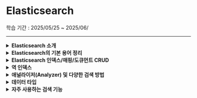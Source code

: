 # Elasticsearch 
학습 기간 : 2025/05/25 ~ 2025/06/

---

<details> <summary><strong> Elasticsearch 소개 </strong></summary>


**정의 : 검색, 데이터 분석에 최적화된 데이터베이스** 

**활용 사례 :** 

1. 데이터 수집 및 분석 : 대규모 데이터(ex. 로그 등)을 수집 및 분석하는데 최적화 할 수 있는 기능을 지님 
2. 검색 최적화 : 데이터가 많더라도 뛰어난 검색 속도를 가지고 있고, 오타나 동의어를 고려해서 유연하게 검색할 수 있는 기능을 지님 

**통신 방식 :** 

Elasticsearch와 소통하려면 **REST API** 방식으로 통신을 진행한다. 

ex)

```jsx
curl -X POST "localhost:9200/users/_doc" -H 'Content-Type: application/json' -d'
{
  "name": "Alice",
  "email": "alice@example.com"
}'
```
</details>

<details> <summary><strong> Elasticsearch의 기본 용어 정리 </strong></summary>

**Elasticsearch도 데이터베이스다 !!**

Elasticsearch에 데이터를 **저장/조회/수정/삭제**할 수 있다. 

데이터를 저장하기 위해 가장 먼저 **인덱스(index)**를 만든다. 

인덱스를 만들 때 어떤 유형의 데이터를 넣을 지 **매핑(mapping)**을 정의한다. 

테이블의 **필드(field)**에 맞게 데이터를 저장한다. 

| MySQL | Elasticsearch |
| --- | --- |
| 테이블(table) | 인덱스(index) |
| 컬럼(column) | 필드(field) |
| 레코드(record), 로우(row) | 도큐먼트(document) |
| 스키마(schema) | 매핑(mapping) |

</details>

<details> <summary><strong> Elasticsearch 인덱스/매핑/도큐먼트 CRUD </strong></summary>

1. **인덱스 생성, 조회 및 삭제** 

```bash
# 인덱스 생성 : PUT /인덱스명
PUT /users

# 인덱스 조회 : GET /인덱스명
GET /users

# 인덱스 삭제 : DELETE /인덱스명
DELETE /users
```

2. **매핑 정의** 

```bash
# 매핑 정의 :
# PUT /인덱스명/_mappings 
# {
#   "properties": {
#     "필드명": { "type": "타입" },
#     "필드명": { "type": "타입" },
#     "필드명": { "type": "타입" }
#   }
# }
PUT /users/_mappings
{
    "properties" : {
        "name" : { "type" : "keyword" },
        "age" : { "type" : "integer" },
        "is_active" : { "type" : "boolean" }
    }
}

```

타입 keyword는 문자열 string과 비슷한 성질을 가진다. 

- 인덱스 생성 + 매핑 정의

```bash
# PUT /인덱스명 
# {
#  "mappings" : {
#     "properties" : {
#       "필드명" : { "type" : "타입" }
PUT /products 
{ 
  "mappings" : {
    "properties" : {
       "name" : { "type" : "text" }
     }
   }
}
```

3. **도큐먼트 저장**
- id를 자동으로 생성해서 저장

```bash
# 도큐먼트 저장 (id 자동 생성) : 
# POST /인덱스명/_doc
# {
#  "필드명": "타입에 일치한 값", 
#  "필드명": "타입에 일치한 값",
#  "필드명": "타입에 일치한 값"
# }
POST /users/_doc
{
  "name": "dbqudgns",
  "age": 25,
  "is_active": true
}
```

- id를 직접 지정해서 저장

```bash
# 도큐먼트 저장 (id 직접 지정) : id가 이미 존재한다면 에러
# POST /인덱스명/_create/id값 
# {
#  "필드명": "타입에 일치한 값", 
#  "필드명": "타입에 일치한 값",
#  "필드명": "타입에 일치한 값"
# }
POST /인덱스명/_create/1 
{ 
  "name" : "dbqudgns",
  "age" : 25,
  "is_active" : true
```

- id를 직접 저장해서 저장
    - 이미 id가 존재한다면 도큐먼트를 덮어씌움 == UPSERT

```bash
# 도큐먼트 저장 및 업데이트
# PUT /인덱스명/_doc/id값
# {
#  "필드명": "타입에 일치한 값", 
#  "필드명": "타입에 일치한 값",
#  "필드명": "타입에 일치한 값"
# }
PUT /users/_doc/2
{
	"name": "jason",
  "age": 30,
  "is_active": true
}
```

4. **도큐먼트 조회** 
- 모든 도큐먼트 조회

```bash
# GET /인덱스명/_search
GET /users/_search
```

- id로 특정 도큐먼트 조회

```bash
# GET /인덱스명/_doc/id값
GET /users/_doc/1
GET /users/_doc/2
```

5. **도큐먼트 수정** 
- 도큐먼트를 통째로 덮어 씌우기

```bash
# PUT /인덱스명/_doc/id값 == 도큐먼트 저장 시에도 사용
# {
#  "필드명": "타입에 일치한 값", 
#  "필드명": "타입에 일치한 값",
#  "필드명": "타입에 일치한 값"
# }
PUT /users/_doc/1
{
	"name" : "new"
}
```

- 일부 필드만 수정

```bash
# POST /인덱스명/_update/id값
# {
#   "doc" : {
#     "일부 필드명" : "타입에 일치한 값",
#     "일부 필드명" : "타입에 일치한 값"
#    }
# }
PUT /users/_update/1
{ 
   "doc" : {
     "age" : 10,
     "is_active" : false
    }
}
```

6. **도큐먼트 삭제**

```bash
# id로 도큐먼트 삭제 : DELETE /인덱스명/_doc/id값
DELETE /users/_doc/2
```

</details>

<details> <summary><strong> 역 인덱스 </strong></summary>

필드 값을 단어마다 쪼개서 찾기 쉽게 정리해 놓은 목록이다. 

이때, 필드 값에서 추출돼 역 인덱스에 저장된 단어를 토큰이라 한다. 

- ex : “Apple 2024 아이패드”를 검색한 경우

| **토큰(token)** | **도큐먼트 id** |
| --- | --- |
| **Apple** | **[1, 2, 3]** |
| 2025 | [1] |
| 맥북 | [1] |
| 에어 | [1] |
| 13 | [1] |
| M4 | [1] |
| 10코어 | [1] |
| **2024** | **[2, 3]** |
| 에어팟 | [2] |
| 4세대 | [2] |
| **아이패드** | **[3]** |
| mini | [3] |
| A17 | [3] |
| Pro | [3] |

Elasticsearch의 자체적인 로직으로 score(점수)를 매겨 score가 높은 순으로 도큐먼트를 조회한다. 

- 위 표에서는 도큐먼트(2) → 도큐먼트(3) → 도큐먼트(1) 순으로 조회된다.

보통 검색어와 관련성이 높을 수록 도큐먼트의 score(점수)가 높게 측정된다. 

따라서, Elasticsearch가 역 인덱스의 기능을 갖고 있기 때문에,

단어의 순서랑 상관없이 도큐먼트를 조회할 수 있다 !!

</details>

<details> <summary><strong> 애널라이저(Analyzer) 및 다양한 검색 방법 </strong></summary>

정의 : 문자열(타입:text)을 토큰으로 변환시켜주는 장치 

- 위에서 언급한 단어 단위로 잘라 토큰을 만드는 것이 아닌 애널라이저가 여러 가지의 작업을 거쳐서 토큰을 만들어낸다.
- 애널라이저는 내부적으로 캐릭터 필터, 토크나이저, 토큰 필터를 활용해 문자열을 토큰으로 변환시킨다.

1. 캐릭터 필터(character filter)
- 문자열을 토큰으로 자르기 전에 문자열을 다듬는 역할
- 다양한 종류의 필터가 존재하며 여러 개의 필터를 적용시킬 수 있다.

ex) html_strip 필터 :  HTML 태그를 제거 

2. 토크나이저(tokenizer) 
- 문자열을 토큰으로 자르는 역할
- 한 개의 토크나이저만 사용 가능하다.

ex) standard 토크나이저 : 공백 또는 . , ! ? 와 같은 문장 부호를 기준으로 자름 

Hello, my name is Byeong-Hun

⇒ [ Hello, my, name, is, Byeong, Hun ]

3. 토큰 필터(token filter)
- 잘린 토큰을 최종적으로 다듬는 역할
- 다양한 종류의 필터가 존재하며, 여러 개의 필터를 적용시킬 수 있다.

ex) lowercase 필터 : 소문자로 변환

Hello, my name is Byeong-Hun

⇒ [ hello, my, name, is, byeong, hun ]

Elasticsearch에 기본 값으로 설정되어 있는 애널라이저는 ? ⇒ Standard Analyzer 

- character filter는 설정되어 있지 않다
- tokenizer는 standard로 설정되어 있다.
- token filter는 lowercase로 설정되어 있다.

Standard Analyzer 표현 방식 

```json
// 방법 1
"analyzer" : "standard"

// 방법 2 
"char_filter" : [],
"tokenizer" : "standard",
"filter" : ["lowercase"]
```

Analyze API : text 타입 문자열을 어떤식으로 토큰화하였는지 알려주는 API 

```json
// 방법 1
GET /_analyze
{
	"text" : "_____",
	"analyzer" : "standard"
}

// 방법 2
GET /_analyze
{
	"text" : "_____",
	"char_filter" : [],
	"tokenizer" : "standard",
	"filter" : ["lowercase"]
}	
```

특정 인덱스의 필드에 적용된 Analyzer을 기반으로 text 타입 문자열을 어떤식으로 토큰화하였는지 알려주는 API  

```json
GET /인덱스명/_analyze
{
  "field" : "필드명",
  "text" : "_____"
}
```

Custom Analyzer : 인덱스 생성 및 매핑 정의를 다같이 적용

```json
PUT /인덱스명
{
	"settings" : {
		"analysis" : {
		   "analyzer" : {
		     "커스텀 analyzer명" : {
				     "char_filter" : [],
				     "tokenizer" : "standard",
				     "filter" : []
				     }
				  }
			}
	},
	"mappings" : {
	   "properties" : {
	      "필드명" : {
	         "type" : "text",
	         "analyzer" : "커스텀 analyzer명" 
	         }
	      }
	  }
}          
```

### lowercase Token Filter

대소문자를 구분하지 않고 검색할 수 있게 만들기 위한 token filter 

만약, “Apple 2025 맥북 에어” 도큐먼트를 삽입하고 “Apple”을 검색하였다면?

- Analyze API를 통해 “Apple”은 “apple”로 토큰이 저장되어 있다.
- 하지만, “Apple”로 검색하면 왜 해당 도큐먼트가 조회가 되는 것일까 ?
    - 검색을 할 때도 Analyzer가 검색어로 입력한 문자열을 토큰으로 분리해 검색한다.
    - 따라서, “Apple”이라고 검색어를 입력하더라도 lowercase token filter에 의해 “apple”로 바뀐 채로 검색을 하게 된다.        

결론적으로 Analyzer에서 lowercase token filter를 활용함으로써 대소문자에 상관없이 데이터를 검색할 수 있게 된 것이다. 

### html_strip Character Filter

html_strip : HTML 태그를 제거해주는 character filter 

- character filter에서 불필요한 HTML을 제거해줘 검색 속도가 향상되고 역인덱스에 불필요한 토큰을 저장하지 않아 디스크 공간을 낭비하지 않게 된다.

### stop Token Filter

stop : 검색할 때 필요 없는 불용어(a, an, the, or, but 등) 제거해주는 필터 

- 불용어를 활용해 검색할 일이 없는 데이터라면 ? ⇒ stop을 활용
- 불용어를 포함해서 검색하는게 중요한 데이터라면 ? ⇒ stop 적용 X

### stemmer Token Filter

stemmer : 단어의 형태(-ed, -ing, -s, -er 등)에 상관없이 검색해주는 필터 

- stemmer는 영단어를 기본형으로 변환한 후에 토큰으로 저장한다.

### synonym Token Filter

synonym : 동의어로 검색하게 해주는 필터 

- 상황 예시 : “Samsung Notebook”이라는 상품이 있다고 가정하자 사용자는 검색할 때 “노트북”, “랩탑”, 휴대용 컴퓨터”, “laptop”과 같이 동의어로 검색할 수 있다.

Custom Analyzer를 활용해 인덱스 생성

```json
PUT /인덱스명
{
	"settings" : {
		"analysis" : {
		   "filter" : {
		     "커스텀 filter명" : {
		       "type" : "synonym",
		       "synonyms" : [
		          "동의어1", "동의어2", "동의어3", ~
		       ]
		    }
		 },
		 "analyzer" : {
		     "커스텀 analyzer명" : {
		        "char_filter" : [],
		        "tokenizer" : "standard",
		        "filter" : [
		           "lowercase",
		           "커스텀 filter명"
		        ]
		      }
		   }
		}
 },
 "mappings" : {
	 "properties" : {
	    "필드명" : {
	       "type" : "text",
	       "analyzer" : "커스텀 analyzer명"
	     }
	   }
	 }
}
```

### Nori Analyzer

한글 문장을 토큰으로 분해하여 역인덱스에 저장해주는 애널라이저 

Analyze API 활용해 nori tokenizer 기본 구성 파악하기

```json
// 방법 1
GET /_analyze
{
  "text" : "한글 문장",
  "analyzer" : "nori"
}

// 방법 2
GET /_analyze
{ 
  "text" : "한글 문장",
  "char_filter" : [],
  "tokenizer" : "nori_tokenizer",
  "filter" : ["nori_part_of_speech", "nori_readingform", "lowercase"]
}
```

- nori_part_of_speech : 의미 없는 조사(을, 의 등), 접속사 제거
- nori_readingform : 한자를 한글로 바꿔서 토큰으로 저장

### 한글과 영어가 섞인 문장 검색

Analyze API를 활용해 한글과 영어가 섞인 문장을 토큰화 파악하기

```json
GET /_analyze
{
  "text" : "한글과 영어가 mixed된 문장"
  "char_filter" : [],
  "tokenizer" : "nori_tokenizer",
  "filter" : ["nori_part_of_speech", "nori_readingform", "lowercase" "stop", "stemmer"] 
```

- 한글과 영어가 섞여있는 글이라면 Nori Analyzer를 활용하면 된다.
- 필드 값의 특징에 따라 char_filter 또는 token filter를 추가해서 조치를 취하면 된다.

</details>

<details> <summary><strong> 데이터 타입 </strong></summary>

자주 사용하는 데이터 타입에 대해 알아보자 

**[숫자]** 

- 10억 이하의 정수만 저장하면 되는 경우 : integer
- 10억이 넘어가는 정수를 저장해야 될 수도 있는 경우 : long
- 실수(소숫점을 가진 숫자 포함)를 저장해야 될 수도 있는 경우 : double

**[문자]**

- 문자열을 토큰으로 쪼개서 저장하고 싶은 경우 : text
    - 완전히 일치하지 않아도 비슷한 데이터를 조회해올 때 사용
- 문자열을 토큰으로 쪼개지 않고, 문자열 그대로 저장하고 싶은 경우 : keyword
    - 정확하게 일치할 때만 데이터를 조회해올 때 사용
    - ex) 휴대폰 번호, 이메일, 주민번호
- 계산에서 쓰는 값이 아니라면 숫자가 아닌 문자로 저장해야 한다 !!

**[기타]**

- 날짜 데이터를 저장해야 하는 경우 : date
- true, false를 저장해야 하는 경우 : boolean

Elasticsearch는 매핑을 정의하더라도 해당 필드가 반드시 존재하거나 null이면 안 된다는 제약을 두지 않는다. 

```json
POST /인덱스명/_doc 
{
  "필드명" : null,
  "content" : "필드 값"
}
```

Elasticsearch는 별도의 설정 없이 배열 형태의 데이터를 삽입할 수 있다. 

배열에 특화된 매핑 타입이 따로 없다 ! 

**별도 설정 없이 배열 형태로 값을 저장하고 각 값을 인덱싱한다.** 

```json
POST /인덱스명/_doc
{
  "필드명" : ["필드 값1", "필드 값2"]
}
```

</details>

<details> <summary><strong> 자주 사용하는 검색 기능 </strong></summary>

### 검색 키워드가 포함된 데이터를 조회하고 싶을 때 (match)

match 쿼리는 검색 키워드가 포함된 모든 도큐먼트를 조회한다. 

match 쿼리는 text 타입의 필드에서만 사용하는 쿼리이다. 

```json
# GET /인덱스명/_search
# {
#	 "query" : {
#       "match" : {
#           "특정 필드명" : "필드 값"
#       }
#    }
# }

GET /boards/_search
{
	 "query" : {
        "match" : {
            "categories" : "편의점 후기"
        }
    }
}
```

### 특정 값과 정확하게 일치하는 데이터를 조회하고 싶을 때 (term, terms)

term 쿼리는 특정 값과 정확히 일치하는 모든 도큐먼트를 조회한다.

term 쿼리는 text를 제외한 모든 타입에서 사용한다. 

- 특정 값과 정확하게 일치하는 데이터를 조회하고 싶을 때 : term
    - 데이터가 가진 값과 정확히 일치하게 검색하지 않으면 조회되지 않음

```json
# GET /인덱스명/_search
# {
#  "query" : {
#	   "term" : {
#	  	  "특정 필드명" : "필드 값"
#		   }
#	  }
# }

GET /boards/_search 
{
	"query" : {
		"term" : {
			"category" : "자유 게시판"
		}
	}
}
```

- 여러 개의 값 중 하나라도 일치하는 도큐먼트 조회 : terms
    - terms 쿼리는 여러 개의 값 중 하나라도 일치하는 모든 도큐먼트를 조회한다.

```json
# GET /인덱스명/_search
# {
#  "query" : {
#    "terms" : {
#      "특정 필드명" : ["필드 값1", "필드 값2", ... ]
#        }
#     }
# }

GET /boards/_search
{
  "query" : {
    "terms" : {
      "category" : ["자유 게시판", "익명 게시판"]
      }
   }
}
// category의 값이 "자유 게시판" 또는 "익명 게시판"인 데이터를 조회
```

### 2가지 이상의 조건을 만족시키는 데이터를 조회하고 싶을 때 (bool : filter, must)

2가지 이상의 조건을 만족시키는 쿼리를 작성하려면 bool 쿼리를 활용해야 한다. 

즉, bool 쿼리는 여러 쿼리를 조합하기 위해서 사용하는 개념이다. 

bool 쿼리의 must와 filter의 기능 :

- must : SQL문에서의 AND 역할을 수행
- filter : SQL문에서의 AND 역할을 수행

1. **must** 

```json
GET /인덱스명/_search
{
	"query" : {
		"bool" : {
			"must" : [
				{
				 "match" : {
						"필드명" : "필드 값" 
			  	}
				},
				{
				 "match" : {
					 "필드명" : "필드 값" 		
					}
				}
			]
		}
	}
}
```

- **must는 score(점수)에 영향을 받는 쿼리이다.**
    - 따라서, match 쿼리와 함께 쓰인다.
    - 유연한 검색이 필요할 때 쓰인다.
    - 즉, 정확하게 일치하지 않더라도 관련성이 있는 데이터까지 조회하는 쿼리에서 사용된다.

1. **filter**

```json
GET /인덱스명/_search
{
	"query" : {
		"bool" : {
			"filter" : [
				{
				 "term" : {
						"필드명" : "필드 값" 
			  	}
				},
				{
				 "term" : {
					 "필드명" : "필드 값" 		
					}
				}
			]
		}
	}
}
```

- **filter는 score(점수)에 영향을 받지 않는 쿼리이다.**
    - 따라서, term 쿼리와 함께 쓰인다.
    - 정확한 검색이 필요할 때 쓰인다.
    - 즉, 검색어와 일치하지 않는 경우 해당 데이터를 조회하지 않는다.

- **must와 filter 혼합해서 사용해보기**

ex) 자유 게시판의 게시글 중에서 검색엔진과 관련된 글을 찾고 싶다. 그런데 공지글이 아닌 게시글 중에서만 검색하고 싶다. 

```json
GET /boards/_search 
{
	"query" : {
		"bool" : {
			"must" : [
				{ "match" : { "title" : "검색엔진" } } // 유연한 검색이 필요 (must)
				],
				"filter" : [
					{ "term" : { "category" : "자유 게시판" } }, // 정확한 검색이 필요 (filter)
					{ "term" : { "is_notice" : false } } // 정확한 검색이 필요 (filter) 
				]
			}
	 }
}
```

### 특정 조건을 만족하지 않는 데이터를 조회하고 싶을 때 (bool : must_not)

bool 쿼리 중 must_not는 SQL 문에서 NOT 역할을 수행한다. 

ex) 광고 게시판의 글이 아니면서, 공지 글이 아니면서, 검색엔진의 키워드와 관련된 게시글을 조회하고 싶다.

```json
GET /boards/_search 
{
	"query" : {
		"bool" : {
			"must" : [
				{ "match" : { "title" : "검색엔진" } } // 유연한 검색이 필요 (must)
				],
				"must_not" : [
					{ "term" : { "category" : "광고 게시판" } }, // 광고 게시판 X
					{ "term" : { "is_notice" : true } } // 공지 글 X
				]
			}
	 }
}
```

- must_not는 term, match 두 개 다 사용이 가능하다 !

### 숫자/날짜의 값에 대해 범위 조건으로 데이터를 조회하고 싶을 때 (range)

범위를 지정하여 해당 조건에 맞는 데이터를 조회하고 싶을 때 range 쿼리를 사용한다. 

나이가 30살이면서 회원가입 날짜가 2025년 1월 1일 이하인 사용자를 조회해보자

```json
GET /users/_search
{
	"query" : {
		"bool" : {
			"filter" : 
			[
				{ "range" : {	"age" : { "gte" : 30 } } },
				{ "range" : { "created_at" : { "lte" : "2025-01-01" } } } 
			]
}
```

- range로 범위를 설정할 시 조건에 맞는 도큐먼트를 조회해야 하므로 filter 쿼리를 사용한다.

range 쿼리에서 사용하는 연산자

![image](https://github.com/user-attachments/assets/979026a0-da85-492f-8977-1f11f01a613d)


### 특정 조건을 만족하는 데이터 위주로 상위 노출 시키고 싶을 때(should)

bool 쿼리에서 must와 filter는 반드시 조건을 만족하는 데이터만 조회되지만, 

should는 조건을 만족하지 않는 데이터도 조회되기도 한다. 

- should의 조건을 충족시키는 데이터일 경우 score(점수)에 가산점을 부여여해 상위 노출될 가능성이 높아진다.
- must, filter는 **“무조건”**의 느낌이지만 should는 **“있으면 좋고, 아니면 말고”**의 느낌이다.

[사례]

사용자가 “백엔드 개발자”를 검색했을 때, 우리는 다음 조건을 만족하는 공고를 더 상위에 노출시키고 싶은 경우 

- 원격 근무
- 연봉 6,000만원 이상
- 유명 기업(ex, 네카라쿠배)

위 조건은 필수가 아니고, 만족하면 더 매력적인 공고이므로 should로 가산점을 부여해 상위 노출되게 만들 수 있다. 

 사용자가 “무선 이어폰”로 검색했을 때, 평점이 4.5 이상이거나 좋아요 수가 100개 이상인 게시글을 상위 노출시키고 싶을 때  

```json
GET /products/_search
{
	"query" : {
		"bool" : {
			"must" : [ 
				{ "match" : { "name" : "무선 이어폰" } }
			],
			"should" : [
				{ "range" : { "rating" : { "gte" : 4.5 } } }, 
				// 4.5 이상의 평점의 상품일 경우 score에 가산점 부여
				{ "range" : { "likes" : { "gte" : 100 } } }
				// 좋아요 수가 100개 이상인 상품일 경우 score에 가산점 부여
			]
	 }
}
```

만약, must 또는 filter가 없고 should만 있을 경우 

```json
GET /products/_search
{
  "query" : {
    "bool" : {
      "should" : [
        { "match" : { "title" : "엘라스틱서치 적용 후기" } },
        { "match" : { "content" : "엘라스틱서치 적용 후기" } }
      ]
    }
  }
}
```

- 최소 하나의 should 조건은 반드시 만족해야 해당 문서가 검색된다.

### 오타가 있더라도 유사한 단어를 포함한 데이터를 조회하고 싶을 때 (fuzziness)

검색 도중에 의도한 단어로 검색하지 않고 오타가 있는 단어로 검색하는 경우가 있다. 

그런데, 결과는 내가 의도한 검색 결과가 나온다. 

이때, 사용되는 것이 fuzziness이다. 

 

```json
GET /인덱스명/_search
{
	"query" : {
		"match" : {
			"필드명" : {
				"query" : "오타 검색",
				"fuzziness" : "AUTO"
			}
		}
	}
}				
```

- fuzziness : AUTO : 단어 길이에 따라 오타 허용 개수를 자동으로 설정

ex) 단어 길이가 8개이면 3개까지 오타를 허용

### 여러 필드에서 검색 키워드가 포함된 데이터를 조회하고 싶을 때 (multi_match)

특정 키워드로 검색해보면 사이트의 제목(title) 뿐만 아니라 내용(content)을 포함해서 검색한다. 

이때, 사용되는 것이 multi_match이다. 

```json
GET /인덱스명/_search
{
	"query" : {
		"multi_match" : {
			"query" : "검색 키워드",
			"fields" : ["필드1", "필드2"]
		}
	}
}

GET /boards/_search
{
  "query": {
    "multi_match": {
      "query": "엘라스틱서치 적용 후기",
      "fields": ["title", "content"]
    }
  }
}
```

- title 또는 content 필드에 검색 키워드가 포함된 데이터가 조회된다.
    - title이랑 content 둘 다에 키워드가 포함되지 않은 데이터는 제외된다.

가중치 활용해서 검색하기

- content에만 키워드가 포함된 글보다 title에만 키워드가 포함된 글을 더 상위노출 시키고 싶을 수 있다.

```json
GET /boards/_search
{
	"query" : {
		"multi_match" : {
			"query" : "엘라스틱서치 적용 후기"
			"fields" : ["title^2", "content"]
			}
	 }
}
```

- title에 2배 더 높은 score 점수를 부여

### 검색한 키워드를 하이라이팅 처리하고 싶을 때 (highlight)

구글 or 네이버에서 검색을 해보면 검색한 키워드가 하이라이팅 처리가 되있는 걸 확인할 수 있다. 

이때, highlight을 이용해 특정 필드에 HTML코드 처리를 할 수 있다. 

```json
GET /boards/_search
{
	"query" : {
		"multi_match" : {
			"query" : "엘라스틱서치 적용 후기",
			"fields" : ["title", "content"]
		}
	},
	"highlight" : {
		"fields" : {
			"title" : {
				"pre_tags" : ["<mark>"],
				"post_tags" : ["</mark"]
			},
			"content" : {
				"pre_tags" : ["<b>"],
				"post_tags" : ["</b>"]
			}
		}
	}
}
```

### 페이지네이션(size, from), 정렬(sort)

서버의 과부하를 방지하기 위해 데이터 조회 시 필수적으로 적용해야 하는 기능이 페이지네이션이다. 

```json
GET /boards/_search
{
    "query" : {
        "match" : {
            "title" : "글"
        }
    },
    "size" : 3,
    "from" : 0
}
```

- size : 한 페이지에 불러올 데이터 개수 (SQL문의 LIMIT과 동일)
- from : 몇 번째 데이터부터 불러올 지 (SQL문의 OFFSET과 동일, 0부터 시작)

좋아요 수(likes)를 내림차순으로 정렬해보자

```json
GET /boards/_search
{
	"query" : {
		"match" : {
			 "title" : "글"
		 }
	},		
	"sort" : [
			{ "likes" : { "order" : "desc" } }
	]
}
```

### 하나의 필드에 text와 keyword 타입을 동시에 사용하고 싶을 때 (Multi Field)

유연한 검색(text)과 정확한 검색(keyword) 둘 다 하고 싶을 수 있다. 

즉, 하나의 필드의 타입을 text와 keyword로 설정해야 한다. 

```json
PUT /인덱스명
{
    "mappings" : {
        "properties" : {
            "필드명" : {
                "type" : "text",
                "analyzer" : "nori",
                "fields" : {
                    "서브 필드명" : {
                        "type" : "keyword"
                     }
                 }
           }
     }
}

PUT /products
{
    "mappings" : {
        "properties" : {
            "category" : {
                "type" : "text",
                "analyzer" : "nori",
                "fields" : {
                    "raw" : {
                        "type" : "keyword"
                    }
                }
           }
     }
}
```

서브 필드명을 통해 검색하기 

```json
GET /인덱스명/_search
{
    "query" : {
        "term" : {
            "필드명.서브필드명" : "검색할 값"
        }
    }
}

GET /products/_search
{
    "query" : {
        "term" : {
            "category.raw" : "특수 가전제품"
        }
    }
}
```

### **검색 키워드를 일부 입력했을 때 검색어를 추천해주는 기능 (자동 완성 기능)**

Elasticsearch에서 자동  완성 기능을 구현하는 방법에는 정말 다양한 방법이 존재한다. 

그 중에서 가성비가 좋은 방법인 **search_as_you_type**을 알아보자 !

**search_as_you_type** 

- Elasticsearch에서 자동 완성 기능을 쉽게 구현할 수 있게 설계된 데이터 타입이다.
- text 타입처럼 애널라이저를 거쳐 토큰으로 분리된다.
- 위 타입을 활용해 필드를 만드면 필드 내부적으로 _2gram, _3gram이라는 멀티 필드(Multi Field)도 같이 만든다.
    - _2gram : 두 단어씩 묶어서 토큰을 만들어 인덱싱 된다.
    - _3gram : 세 단어씩 묶어서 토큰을 만들어 인덱싱 된다.

```json
PUT /인덱스명
{
    "mappings" : {
        "properties" : {
            "필드명" : {
                "type" : "search_as_you_type",
                "analyzer" : "애널라이저명"
            }
        }
    }
}

PUT /products
{
    "mappings" : {
        "properties" : {
            "name" : {
                "type" : "search_as_you_type",
                "analyzer" : "nori"
            }
        }
    }
}
```

자동 완성 데이터 검색하기 

```json
GET /인덱스명/_search
{
  "query": {
    "multi_match": {
      "query": "검색 키워드", 
      "type": "bool_prefix", 
      "fields": [
        "필드명",
        "필드명._2gram",
        "필드명._3gram"
      ]
    }
  }
}

GET /products/_search
{
  "query": {
    "multi_match": {
      "query": "돌김", 
      "type": "bool_prefix", // "돌김"이라는 검색 키워드와 일치하는 데이터를 매치 
      "fields": [
        "name",
        "name._2gram",
        "name._3gram" //"돌김" 단어가 위 3개의 필드 중 연속적으로 들어가 있으면 score가 높아져 상위 노출
      ]
    }
  }
}
```

- **multi_match** : 여러 필드에 걸쳐서 데이터 검색
- **bool_prefix** : 데이터 타입이 아닌 매치 타입
    - 단어 단위로 나누어 앞쪽 단어는 match, 마지막 단어는 prefix match
    - you have th라고 검색하면 앞쪽 단어인 you와 have는 역인덱스에 저장된 토큰과 일치하는  데이터를 찾고, 마지막 단어인 th는 역인덱스에 저장된 토큰 중에 th로 시작하는 데이터를 찾는다.
- **name._2gram, name._3gram** 필드에서도 검색을 하는 이유는 연속으로 단어가 일치할수록 score를 더 높게 측정해 상위 노출되도록 만들기 위함이다.
 
</details>
